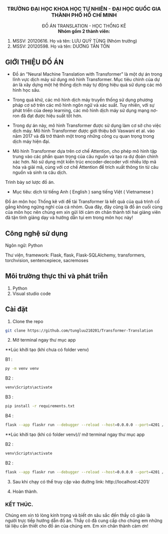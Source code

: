 <!-- PROJECT LOGO -->
<br />
<div align="center">
  <h3 align="center">TRƯỜNG ĐẠI HỌC KHOA HỌC TỰ NHIÊN - ĐẠI HỌC QUỐC GIA THÀNH PHỐ HỒ CHÍ MINH</h3>

  <p align="center">
    ĐỒ ÁN TRANSLATION - HỌC THỐNG KÊ
    <br />
   <strong>Nhóm gồm 2 thành viên: </strong>
    <br />
    <ol  style="text-align:left">
    <li>
     MSSV: 20120616. Họ và tên: LƯU QUÝ TÙNG (Nhóm trưởng)
    </li>
    <li>
     MSSV: 20120598. Họ và tên: DƯƠNG TẤN TỒN 
    </li>
    </ol>
  </p>
</div>


## GIỚI THIỆU ĐỒ ÁN
- Đồ án "Neural Machine Translation with Transformer" là một dự án trong lĩnh vực dịch máy sử dụng mô hình Transformer. Mục tiêu chính của dự án là xây dựng một hệ thống dịch máy tự động hiệu quả sử dụng các mô hình học sâu.

- Trong quá khứ, các mô hình dịch máy truyền thống sử dụng phương pháp cơ sở trên các mô hình ngôn ngữ và xác suất. Tuy nhiên, với sự phát triển của deep learning, các mô hình dịch máy sử dụng mạng nơ-ron đã đạt được hiệu suất tốt hơn.

- Trong dự án này, mô hình Transformer được sử dụng làm cơ sở cho việc dịch máy. Mô hình Transformer được giới thiệu bởi Vaswani et al. vào năm 2017 và đã trở thành một trong những công cụ quan trọng trong dịch máy hiện đại.

- Mô hình Transformer dựa trên cơ chế Attention, cho phép mô hình tập trung vào các phần quan trọng của câu nguồn và tạo ra dự đoán chính xác hơn. Nó sử dụng một kiến trúc encoder-decoder với nhiều lớp mã hóa và giải mã, cùng với cơ chế Attention để trích xuất thông tin từ câu nguồn và sinh ra câu dịch.


Trình bày sơ lược đồ án.
-	Mục tiêu: dịch từ tiếng Anh ( English ) sang tiếng Việt ( Vietnamese )

Đồ án môn học Thống kê với đề tài Transformer là kết quả của quá trình cố gắng không ngừng nghỉ của cả nhóm. Qua đây, đây cũng là đồ án cuối cùng của môn học nên chúng em xin gửi lời cảm ơn chân thành tới hai giảng viên đã tận tình giảng dạy và hướng dẫn tụi em trong môn học này!

## Công nghệ sử dụng 
Ngôn ngữ: Python

Thư viện, framework: Flask, flask, Flask-SQLAlchemy, transformers, torchvision, sentencepiece, sacremoses


## Môi trường thực thi và phát triễn 
1. Python
2. Visual studio code
 
## Cài đặt
1. Clone the repo
  ```sh
  git clone https://github.com/tungluu210201/Transformer-Translation 
  ```
2. Mở terminal ngay thư mục app

  **Lúc khởi tạo (khi chưa có folder venv)

  B1 : 
  ```sh
  py -m venv venv
  ```
  B2 : 
  ```sh
  venv\Scripts\activate
  ```
  B3 : 
  ```sh
  pip install -r requirements.txt
  ```
  B4 : 
  ```sh
  flask --app flaskr run --debugger --reload --host=0.0.0.0 --port=4201 // chạy với port 4200 (puplic), nếu muốn public ra ngoài phải config lại router
  ```

  **Lúc khởi tạo (khi có folder venv)// mở terminal ngay thư mục app
  
  B2 : 
  ```sh
  venv\Scripts\activate
  ```
  B2 :
  ```sh
  flask --app flaskr run --debugger --reload --host=0.0.0.0 --port=4201 // chạy với port 4200 (puplic), nếu muốn public ra ngoài phải config lại router
  ```

3. Sau khi chạy có thể truy cập vào đường link: http://localhost:4201/

4. Hoàn thành.

### KẾT THÚC.
Chúng em xin tỏ lòng kính trọng và biết ơn sâu sắc đến thầy cô giáo là người trực tiếp hướng dẫn đồ án. Thầy cô đã cung cấp cho chúng em những tài liệu cần thiết cho đồ án của chúng em. 
Em xin chân thành cảm ơn! 

<br/>


